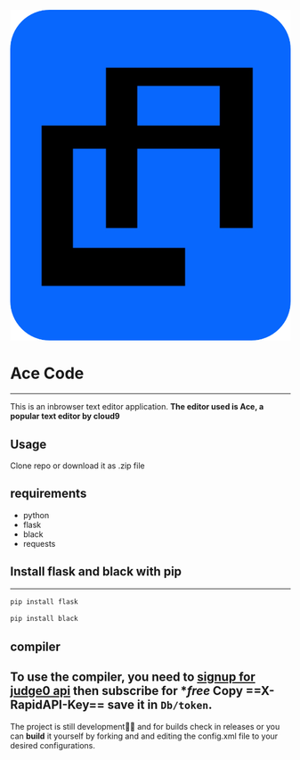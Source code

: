 
![alt icon](https://github.com/John4650-hub/Ace-Code/blob/ace_as_pwa/my_app/static/icon/icon.png?raw=true)
# Ace Code
---                                                               
This is an inbrowser text editor application.
**The editor used is Ace, a popular text editor by cloud9**
## Usage
Clone repo or download it as .zip file
## requirements
- python                                                          
- flask                                                          
- black
- requests
## Install flask and black with pip
---
```sh
pip install flask
```

```bash
pip install black
```
## compiler
To use the compiler, you need to [signup for judge0 api](https://judge0.com/ce)  then subscribe for **free*
 Copy ==X-RapidAPI-Key== save it in `Db/token`.
---
The project is still development🚧🚧 and for builds  check in releases or you can **build**  it yourself by forking and and editing the config.xml file to your desired configurations.
